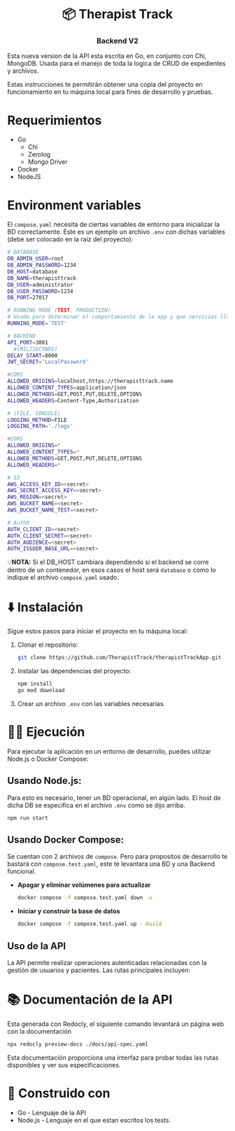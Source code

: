 <h1 align="center">📦 Therapist Track</h1>
<h3 align="center"> Backend V2 </h3>

Esta nueva version de la API esta escrita en Go, en conjunto con Chi, MongoDB. Usada para el manejo de toda la logica de CRUD de expedientes y archivos.

Estas instrucciones te permitirán obtener una copia del proyecto en funcionamiento en tu máquina local para fines de desarrollo y pruebas.

# Requerimientos

- Go
  - Chi
  - Zerolog
  - Mongo Driver
- Docker
- NodeJS

# Environment variables

El `compose.yaml` necesita de ciertas variables de entorno para inicializar la BD correctamente. Este es un ejemplo un archivo `.env` con dichas variables (debe ser colocado en la raiz del proyecto):

```bash
# DATABASE
DB_ADMIN_USER=root
DB_ADMIN_PASSWORD=1234
DB_HOST=database
DB_NAME=therapisttrack
DB_USER=administrator
DB_USER_PASSWORD=1234
DB_PORT=27017

# RUNNING MODE (TEST, PRODUCTION)
# Usado para determinar el comportamiento de la app y que servicios llamar durante el testing.
RUNNING_MODE='TEST'

# BACKEND
API_PORT=3001
  #(MILISECONDS)
DELAY_START=8000 
JWT_SECRET='LocalPassword'

#CORS
ALLOWED_ORIGINS=localhost,https://therapisttrack.name
ALLOWED_CONTENT_TYPES=application/json
ALLOWED_METHODS=GET,POST,PUT,DELETE,OPTIONS
ALLOWED_HEADERS=Content-Type,Authorization

# (FILE, CONSOLE)
LOGGING_METHOD=FILE 
LOGGING_PATH='./logs'

#CORS
ALLOWED_ORIGINS=*
ALLOWED_CONTENT_TYPES=*
ALLOWED_METHODS=GET,POST,PUT,DELETE,OPTIONS
ALLOWED_HEADERS=*

# S3
AWS_ACCESS_KEY_ID=<secret>
AWS_SECRET_ACCESS_KEY=<secret>
AWS_REGION=<secret>
AWS_BUCKET_NAME=<secret>
AWS_BUCKET_NAME_TEST=<secret>

# Auth0
AUTH_CLIENT_ID=<secret>
AUTH_CLIENT_SECRET=<secret>
AUTH_AUDIENCE=<secret>
AUTH_ISSUER_BASE_URL=<secret>

```

💡**NOTA:** Si el DB_HOST cambiara dependiendo si el backend se corre dentro de un contenedor, en esos casos el host será `database` o como lo indique el archivo `compose.yaml` usado.

# ⬇️ Instalación

Sigue estos pasos para iniciar el proyecto en tu máquina local:

1. Clonar el repositorio:

   ```bash
   git clone https://github.com/TherapistTrack/therapistTrackApp.git
   ```

2. Instalar las dependencias del proyecto:

   ```bash
   npm install
   go mod download
   ```

3. Crear un archivo `.env` con las variables necesarias.

# 🏃‍♂️ Ejecución

Para ejecutar la aplicación en un entorno de desarrollo, puedes utilizar Node.js o Docker Compose:

## Usando Node.js:

Para esto es necesario, tener un BD operacional, en algún lado. El host de dicha DB se especifica en el archivo `.env` como se dijo arriba.

```bash
npm run start
```

## Usando Docker Compose:

Se cuentan con 2 archivos de `compose`. Pero para propositos de desarrollo te bastará con `compose.test.yaml`, este te levantara una BD y una Backend funcional.

- **Apagar y eliminar volúmenes para actualizar**

  ```bash
  docker compose -f compose.test.yaml down -v
  ```

- **Iniciar y construir la base de datos**

  ```bash
  docker compose -f compose.test.yaml up --build
  ```

## Uso de la API

La API permite realizar operaciones autenticadas relacionadas con la gestión de usuarios y pacientes. Las rutas principales incluyen:

# 📚 Documentación de la API

Esta generada con Redocly, el siguiente comando levantará un página web con la documentación

```bash
npx redocly preview-docs ./docs/api-spec.yaml
```

Esta documentación proporciona una interfaz para probar todas las rutas disponibles y ver sus especificaciones.

# 🔨 Construido con

- Go - Lenguaje de la API
- Node.js - Lenguaje en el que estan escritos los tests.
